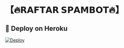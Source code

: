 # 【🔥𝗥𝗔𝗙𝗧𝗔𝗥 𝗦𝗣𝗔𝗠𝗕𝗢𝗧🔥】
## 🚀 Deploy on Heroku 

[![Deploy](https://www.herokucdn.com/deploy/button.svg)](https://heroku.com/deploy?template=https://github.com/XD-SPAM/RAFTAR-SPAMBOT)




